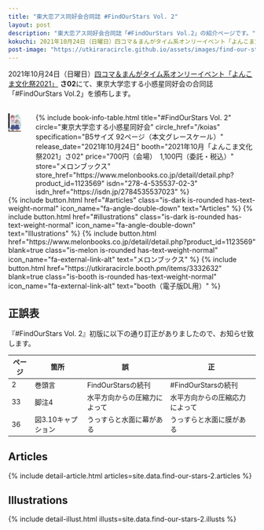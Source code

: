 ```yaml
---
title: "東大恋アス同好会合同誌 #FindOurStars Vol. 2"
layout: post
description: "東大恋アス同好会合同誌「#FindOurStars Vol.2」の紹介ページです。"
kokuchi: 2021年10月24日（日曜日）四コマ＆まんがタイム系オンリーイベント「よんこま文化祭2021」 さ02にて、東京大学恋する小惑星同好会の合同誌「#FindOurStars Vol.2」を頒布します。
post-image: "https://utkiraracircle.github.io/assets/images/find-our-stars-2/main.jpg"
---
```


2021年10月24日（日曜日）[四コマ＆まんがタイム系オンリーイベント「よんこま文化祭2021」](https://www.yonkoma.info/p/index2021.html) **さ02**にて、東京大学恋する小惑星同好会の合同誌「#FindOurStars Vol.2」を頒布します。

<br>
<div class="columns is-centered is-multiline">
    <div class="column is-one-fifth-desktop is-one-third-tablet">
        <a href="/assets/images/find-our-stars-2/cover.jpg" data-lightbox="cover">
            <img src="/assets/images/find-our-stars-2/cover.jpg" alt="#FindOurStars Vol.2表紙" style="width: 75%; max-width: 250px">
        </a>
    </div>
    <div class="column is-half">
        {% include book-info-table.html
           title="#FindOurStars Vol. 2"
           circle="東京大学恋する小惑星同好会"
           circle_href="/koias"
           specification="B5サイズ 92ページ（本文グレースケール）"
           release_date="2021年10月24日"
           booth="2021年10月「よんこま文化祭2021」さ02"
           price="700円（会場）　1,100円（委託・税込）"
           store="メロンブックス"
           store_href="https://www.melonbooks.co.jp/detail/detail.php?product_id=1123569"
           isdn="278-4-535537-02-3"
           isdn_href="https://isdn.jp/2784535537023" %}
    </div>
</div>

<div class="columns is-centered is-multiline">
    {% include button.html
       href="#articles"
       class="is-dark is-rounded has-text-weight-normal"
       icon_name="fa-angle-double-down"
       text="Articles" %}
    {% include button.html
       href="#illustrations"
       class="is-dark is-rounded has-text-weight-normal"
       icon_name="fa-angle-double-down"
       text="Illustrations" %}
    {% include button.html
       href="https://www.melonbooks.co.jp/detail/detail.php?product_id=1123569"
       blank=true
       class="is-melon is-rounded has-text-weight-normal"
       icon_name="fa-external-link-alt"
       text="メロンブックス" %}
    {% include button.html
       href="https://utkiraracircle.booth.pm/items/3332632"
       blank=true
       class="is-booth is-rounded has-text-weight-normal"
       icon_name="fa-external-link-alt"
       text="booth（電子版DL用）" %}
</div>

## 正誤表

『#FindOurStars Vol. 2』初版に以下の通り訂正がありましたので、お知らせ致します。
<!-- なお、訂正後の内容で電子版を更新し配布しております。必要に応じご利用ください。 -->

ページ | 箇所       | 誤 | 正
------|------------|----|-----
 2    | 巻頭言 | FindOurStarsの続刊 | #FindOurStarsの続刊
 33   | 脚注4 | 水平方向からの圧縮力によって | 水平方向からの圧縮応力によって
 36   | 図3.10キャプション | うっすらと水面に幕がある | うっすらと水面に膜がある


## Articles

{% include detail-article.html articles=site.data.find-our-stars-2.articles %}

## Illustrations

{% include detail-illust.html illusts=site.data.find-our-stars-2.illusts %}
